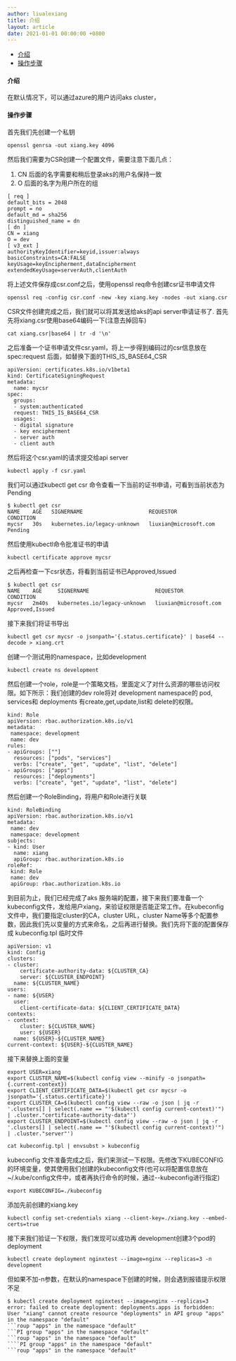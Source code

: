 ```yaml
---
author: liualexiang
title: 介绍
layout: article
date: 2021-01-01 00:00:00 +0800
---
```





- [介绍](#介绍)
- [操作步骤](#操作步骤)
#### 介绍
在默认情况下，可以通过azure的用户访问aks cluster，


#### 操作步骤
首先我们先创建一个私钥
```
openssl genrsa -out xiang.key 4096
```

然后我们需要为CSR创建一个配置文件，需要注意下面几点：
1. CN 后面的名字需要和稍后登录aks的用户名保持一致
2. O 后面的名字为用户所在的组

```
[ req ]
default_bits = 2048
prompt = no
default_md = sha256
distinguished_name = dn
[ dn ]
CN = xiang
O = dev
[ v3_ext ]
authorityKeyIdentifier=keyid,issuer:always
basicConstraints=CA:FALSE
keyUsage=keyEncipherment,dataEncipherment
extendedKeyUsage=serverAuth,clientAuth
```

将上述文件保存成csr.conf之后，使用openssl req命令创建csr证书申请文件

```
openssl req -config csr.conf -new -key xiang.key -nodes -out xiang.csr
```

CSR文件创建完成之后，我们就可以将其发送给aks的api server申请证书了. 首先先将xiang.csr使用base64编码一下(注意去掉回车)
```
cat xiang.csr|base64 | tr -d '\n'
```

之后准备一个证书申请文件csr.yaml，将上一步得到编码过的csr信息放在spec:request 后面，如替换下面的THIS_IS_BASE64_CSR

```
apiVersion: certificates.k8s.io/v1beta1
kind: CertificateSigningRequest
metadata:
  name: mycsr
spec:
  groups:
  - system:authenticated
  request: THIS_IS_BASE64_CSR
  usages:
  - digital signature
  - key encipherment
  - server auth
  - client auth
```

然后将这个csr.yaml的请求提交给api server
```
kubectl apply -f csr.yaml
```

我们可以通过kubectl get csr 命令查看一下当前的证书申请，可看到当前状态为Pending

```
$ kubectl get csr
NAME    AGE   SIGNERNAME                     REQUESTOR               CONDITION
mycsr   30s   kubernetes.io/legacy-unknown   liuxian@microsoft.com   Pending
```
然后使用kubectl命令批准证书的申请
```
kubectl certificate approve mycsr
```

之后再检查一下csr状态，将看到当前证书已Approved,Issued
```
$ kubectl get csr
NAME    AGE     SIGNERNAME                     REQUESTOR               CONDITION
mycsr   2m40s   kubernetes.io/legacy-unknown   liuxian@microsoft.com   Approved,Issued
```
接下来我们将证书导出
```
kubectl get csr mycsr -o jsonpath='{.status.certificate}' | base64 --decode > xiang.crt
```

创建一个测试用的namespace，比如development
```
kubectl create ns development
```

然后创建一个role，role是一个策略文档，里面定义了对什么资源的哪些访问权限。如下所示：我们创建的dev role将对 development namespace的 pod, services和 deployments 有create,get,update,list和 delete的权限。

```
kind: Role
apiVersion: rbac.authorization.k8s.io/v1
metadata:
 namespace: development
 name: dev
rules:
- apiGroups: [""]
  resources: ["pods", "services"]
  verbs: ["create", "get", "update", "list", "delete"]
- apiGroups: ["apps"]
  resources: ["deployments"]
  verbs: ["create", "get", "update", "list", "delete"]
```

然后创建一个RoleBinding，将用户和Role进行关联

```
kind: RoleBinding
apiVersion: rbac.authorization.k8s.io/v1
metadata:
 name: dev
 namespace: development
subjects:
- kind: User
  name: xiang
  apiGroup: rbac.authorization.k8s.io
roleRef:
 kind: Role
 name: dev
 apiGroup: rbac.authorization.k8s.io
```

到目前为止，我们已经完成了aks 服务端的配置，接下来我们要准备一个kubeconfig文件，发给用户xiang，来验证权限是否能正常工作。在kubeconfig文件中，我们要指定cluster的CA，cluster URL，cluster Name等多个配置参数，因此我们先以变量的方式来命名，之后再进行替换。我们先将下面的配置保存成 kubeconfig.tpl 临时文件

```
apiVersion: v1
kind: Config
clusters:
- cluster:
    certificate-authority-data: ${CLUSTER_CA}
    server: ${CLUSTER_ENDPOINT}
  name: ${CLUSTER_NAME}
users:
- name: ${USER}
  user:
    client-certificate-data: ${CLIENT_CERTIFICATE_DATA}
contexts:
- context:
    cluster: ${CLUSTER_NAME}
    user: ${USER}
  name: ${USER}-${CLUSTER_NAME}
current-context: ${USER}-${CLUSTER_NAME}
```

接下来替换上面的变量
```
export USER=xiang
export CLUSTER_NAME=$(kubectl config view --minify -o jsonpath={.current-context})
export CLIENT_CERTIFICATE_DATA=$(kubectl get csr mycsr -o jsonpath='{.status.certificate}')
export CLUSTER_CA=$(kubectl config view --raw -o json | jq -r '.clusters[] | select(.name == "'$(kubectl config current-context)'") | .cluster."certificate-authority-data"')
export CLUSTER_ENDPOINT=$(kubectl config view --raw -o json | jq -r '.clusters[] | select(.name == "'$(kubectl config current-context)'") | .cluster."server"')

cat kubeconfig.tpl | envsubst > kubeconfig

```

kubeconfig 文件准备完成之后，我们来测试一下权限。先修改下KUBECONFIG的环境变量，使其使用我们创建的kubeconfig文件(也可以将配置信息放在 ~/.kube/config文件中，或者再执行命令的时候，通过--kubeconfig进行指定)
```
export KUBECONFIG=./kubeconfig
```
添加先前创建的xiang.key
```
kubectl config set-credentials xiang --client-key=./xiang.key --embed-certs=true
```

接下来我们验证一下权限，我们发现可以成功再 development创建3个pod的deployment
```
kubectl create deployment nginxtest --image=nginx --replicas=3 -n development
```
但如果不加-n参数，在默认的namespace下创建的时候，则会遇到报错提示权限不足

```
$ kubectl create deployment nginxtest --image=nginx --replicas=3
error: failed to create deployment: deployments.apps is forbidden: User "xiang" cannot create resource "deployments" in API group "apps" in the namespace "default"
```roup "apps" in the namespace "default"
```PI group "apps" in the namespace "default"
```roup "apps" in the namespace "default"
````PI group "apps" in the namespace "default"
```roup "apps" in the namespace "default"
```